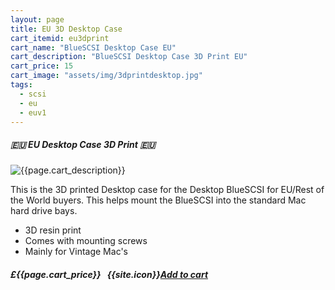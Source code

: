 ```yaml
---
layout: page
title: EU 3D Desktop Case
cart_itemid: eu3dprint
cart_name: "BlueSCSI Desktop Case EU"
cart_description: "BlueSCSI Desktop Case 3D Print EU"
cart_price: 15
cart_image: "assets/img/3dprintdesktop.jpg"
tags: 
  - scsi
  - eu
  - euv1
---
```


##### 🇪🇺 EU Desktop Case 3D Print 🇪🇺

![{{page.cart_description}}]({{page.cart_image}})

This is the 3D printed Desktop case for the Desktop BlueSCSI for EU/Rest of the World buyers. This helps mount the BlueSCSI into the standard Mac hard drive bays.

* 3D resin print
* Comes with mounting screws
* Mainly for Vintage Mac's

##### £{{page.cart_price}} &nbsp; {{site.icon}}[Add to cart](/cart#{{page.cart_itemid}})
